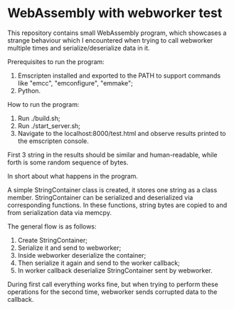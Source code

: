 # WebAssembly with webworker test

This repository contains small WebAssembly program, which showcases a strange behaviour which I encountered when trying to call webworker multiple times and serialize/deserialize data in it.

Prerequisites to run the program:

1. Emscripten installed and exported to the PATH to support commands like "emcc", "emconfigure", "emmake";
2. Python.

How to run the program:

1. Run ./build.sh;
2. Run ./start_server.sh;
3. Navigate to the localhost:8000/test.html and observe results printed to the emscripten console.

First 3 string in the results should be similar and human-readable, while forth is some random sequence of bytes.

In short about what happens in the program.

A simple StringContainer class is created, it stores one string as a class member. StringContainer can be serialized and deserialized via corresponding functions. In these functions, string bytes are copied to and from serialization data via memcpy.

The general flow is as follows:

1. Create StringContainer;
2. Serialize it and send to webworker;
3. Inside webworker deserialize the container;
4. Then serialize it again and send to the worker callback;
5. In worker callback deserialize StringContainer sent by webworker.

During first call everything works fine, but when trying to perform these operations for the second time, webworker sends corrupted data to the callback.
